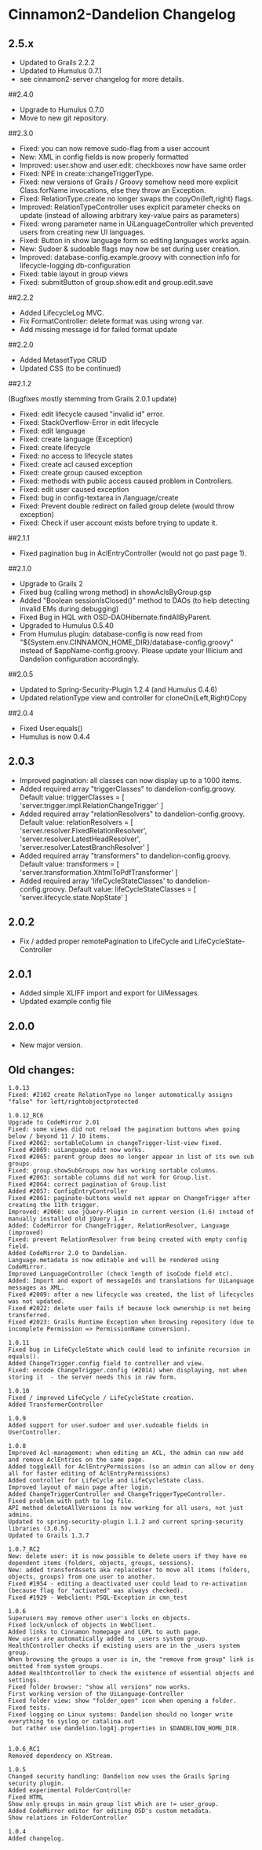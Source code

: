 # Cinnamon2-Dandelion Changelog

## 2.5.x

* Updated to Grails 2.2.2
* Updated to Humulus 0.7.1
* see cinnamon2-server changelog for more details.

##2.4.0

+ Upgrade to Humulus 0.7.0
+ Move to new git repository.

##2.3.0

+ Fixed: you can now remove sudo-flag from a user account
+ New: XML in config fields is now properly formatted
+ Improved: user.show and user.edit: checkboxes now have same order
+ Fixed: NPE in create::changeTriggerType.
+ Fixed: new versions of Grails / Groovy somehow need more explicit Class.forName invocations, else they throw an Exception.
+ Fixed: RelationType.create no longer swaps the copyOn{left,right} flags.
+ Improved: RelationTypeController uses explicit parameter checks on update
    (instead of allowing arbitrary key-value pairs as parameters)
+ Fixed: wrong parameter name in UiLanguageController which prevented users from creating new UI languages.
+ Fixed: Button in show language form so editing languages works again.
+ New: Sudoer & sudoable flags may now be set during user creation.
+ Improved: database-config.example.groovy with connection info for lifecycle-logging db-configuration
+ Fixed: table layout in group views
+ Fixed: submitButton of group.show.edit and group.edit.save

##2.2.2

+ Added LifecycleLog MVC.
+ Fix FormatController: delete format was using wrong var.
+ Add missing message id for failed format update

##2.2.0

+ Added MetasetType CRUD
+ Updated CSS (to be continued)

##2.1.2

(Bugfixes mostly stemming from Grails 2.0.1 update)

+ Fixed: edit lifecycle caused "invalid id" error.
+ Fixed: StackOverflow-Error in edit lifecycle
+ Fixed: edit language
+ Fixed: create language (Exception)
+ Fixed: create lifecycle
+ Fixed: no access to lifecycle states
+ Fixed: create acl caused exception
+ Fixed: create group caused exception
+ Fixed: methods with public access caused problem in Controllers.
+ Fixed: edit user caused exception
+ Fixed: bug in config-textarea in /language/create
+ Fixed: Prevent double redirect on failed group delete (would throw exception)
+ Fixed: Check if user account exists before trying to update it.

##2.1.1

+ Fixed pagination bug in AclEntryController (would not go past page 1).

##2.1.0

+ Upgrade to Grails 2
+ Fixed bug (calling wrong method) in showAclsByGroup.gsp
+ Added "Boolean sessionIsClosed()" method to DAOs (to help detecting invalid EMs during debugging)
+ Fixed Bug in HQL with OSD-DAOHibernate.findAllByParent.
+ Upgraded to Humulus 0.5.40
+ From Humulus plugin: database-config is now read from "${System.env.CINNAMON_HOME_DIR}/database-config.groovy"
  instead of $appName-config.groovy. Please update your Illicium and Dandelion configuration accordingly.

##2.0.5

+ Updated to Spring-Security-Plugin 1.2.4 (and Humulus 0.4.6)
+ Updated relationType view and controller for cloneOn{Left,Right}Copy

##2.0.4

+ Fixed User.equals()
+ Humulus is now 0.4.4

## 2.0.3

+ Improved pagination: all classes can now display up to a 1000 items.
+ Added required array "triggerClasses" to dandelion-config.groovy. Default value:
    triggerClasses = [
        'server.trigger.impl.RelationChangeTrigger'
    ]
+ Added required array "relationResolvers" to dandelion-config.groovy. Default value:
    relationResolvers = [
        'server.resolver.FixedRelationResolver',
        'server.resolver.LatestHeadResolver',
        'server.resolver.LatestBranchResolver'
    ]
+ Added required array "transformers" to dandelion-config.groovy. Default value:
    transformers = [
        'server.transformation.XhtmlToPdfTransformer'
    ]
+ Added required array 'lifeCycleStateClasses' to dandelion-config.groovy. Default value:
    lifeCycleStateClasses = [
        'server.lifecycle.state.NopState'
    ]

## 2.0.2

+ Fix / added proper remotePagination to LifeCycle and LifeCycleState-Controller

## 2.0.1

+ Added simple XLIFF import and export for UiMessages.
+ Updated example config file

## 2.0.0

+ New major version.

## Old changes:
    
    1.0.13
    Fixed: #2102 create RelationType no longer automatically assigns "false" for left/rightobjectprotected
    
    1.0.12_RC6
    Upgrade to CodeMirror 2.01
    Fixed: some views did not reload the pagination buttons when going below / beyond 11 / 10 items.
    Fixed #2062: sortableColumn in changeTrigger-list-view fixed.
    Fixed #2069: uiLanguage.edit now works.
    Fixed #2065: parent group does no longer appear in list of its own sub groups.
    Fixed: group.showSubGroups now has working sortable columns.
    Fixed #2063: sortable columns did not work for Group.list.
    Fixed #2064: correct pagination of Group.list
    Added #2057: ConfigEntryController
    Fixed #2061: paginate-buttons would not appear on ChangeTrigger after creating the 11th trigger.
    Improved: #2060: use jQuery-Plugin in current version (1.6) instead of manually installed old jQuery 1.4
    Added: CodeMirror for ChangeTrigger, RelationResolver, Language (improved)
    Fixed: prevent RelationResolver from being created with empty config field.
    Added CodeMirror 2.0 to Dandelion.
    Language.metadata is now editable and will be rendered using CodeMirror.
    Improved LanguageController (check length of isoCode field etc).
    Added: Import and export of messageIds and translations for UiLanguage messages as XML.
    Fixed #2009: after a new lifecycle was created, the list of lifecycles was not updated.
    Fixed #2022: delete user fails if because lock ownership is not being transferred.
    Fixed #2023: Grails Runtime Exception when browsing repository (due to incomplete Permission => PermissionName conversion).
    
    1.0.11
    Fixed bug in LifeCycleState which could lead to infinite recursion in equals().
    Added ChangeTrigger.config field to controller and view.
    Fixed: encode ChangeTrigger.config (#2014) when displaying, not when storing it  - the server needs this in raw form.
    
    1.0.10
    Fixed / improved LifeCycle / LifeCycleState creation.
    Added TransformerController
    
    1.0.9
    Added support for user.sudoer and user.sudoable fields in UserController.
    
    1.0.8
    Improved Acl-management: when editing an ACL, the admin can now add and remove AclEntries on the same page.
    Added toggleAll for AclEntryPermissions (so an admin can allow or deny all for faster editing of AclEntryPermissions)
    Added controller for LifeCycle and LifeCycleState class.
    Improved layout of main page after login.
    Added ChangeTriggerController and ChangeTriggerTypeController.
    Fixed problem with path to log file.
    API method deleteAllVersions is now working for all users, not just admins.
    Updated to spring-security-plugin 1.1.2 and current spring-security libraries (3.0.5).
    Updated to Grails 1.3.7
    
    1.0.7_RC2
    New: delete user: it is now possible to delete users if they have no dependent items (folders, objects, groups, sessions).
    New: added transferAssets aka replaceUser to move all items (folders, objects, groups) from one user to another.
    Fixed #1954 - editing a deactivated user could lead to re-activation (because flag for "activated" was always checked).
    Fixed #1929 - Webclient: PSQL-Exception in cmn_test
    
    1.0.6
    Superusers may remove other user's locks on objects.
    Fixed lock/unlock of objects in WebClient.
    Added links to Cinnamon homepage and LGPL to auth page. 
    New users are automatically added to _users system group.
    HealthController checks if existing users are in the _users system group.
    When browsing the groups a user is in, the "remove from group" link is omitted from system groups.
    Added HealthController to check the existence of essential objects and settings.
    Fixed folder browser: "show all versions" now works.
    First working version of the UiLanguage-Controller
    Fixed folder view: show "folder_open" icon when opening a folder.
    Fixed tests.
    Fixed logging on Linux systems: Dandelion should no longer write everything to syslog or catalina.out
     but rather use dandelion.log4j.properties in $DANDELION_HOME_DIR.
    
    
    1.0.6_RC1
    Removed dependency on XStream.
    
    1.0.5
    Changed security handling: Dandelion now uses the Grails Spring security plugin.
    Added experimental FolderController
    Fixed HTML
    Show only groups in main group list which are != user_group.
    Added CodeMirror editor for editing OSD's custom metadata.
    Show relations in FolderController
    
    1.0.4
    Added changelog.

